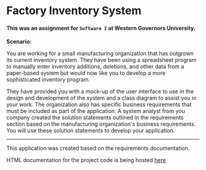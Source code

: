 # Factory Inventory System

#### This was an assignment for `Software I` at Western Governors University.

**Scenario:**

You are working for a small manufacturing organization that has outgrown its current inventory system.
They have been using a spreadsheet program to manually enter inventory additions, deletions, and other
data from a paper-based system but would now like you to develop a more sophisticated inventory program.

They have provided you with a mock-up of the user interface to use in the design and development of the
system and a class diagram to assist you in your work. The organization also has specific business requirements
that must be included as part of the application. A system analyst from you company created the solution statements outlined
in the requirements section based on the manufacturing organization's business requirements. You will use these solution
statements to develop your application.

---

This application was created based on the requirements documentation.

HTML documentation for the project code is being hosted [here](https://kevinm-code.github.io/FactoryInventorySystem/)
